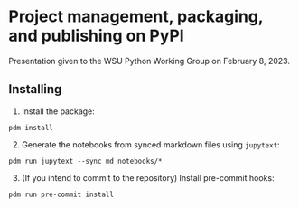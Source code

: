 # Project management, packaging, and publishing on PyPI

Presentation given to the WSU Python Working Group on February 8, 2023.

## Installing

1. Install the package:
```
pdm install
```

2. Generate the notebooks from synced markdown files using `jupytext`:
```
pdm run jupytext --sync md_notebooks/*
```

3. (If you intend to commit to the repository) Install pre-commit hooks:
```
pdm run pre-commit install
```
